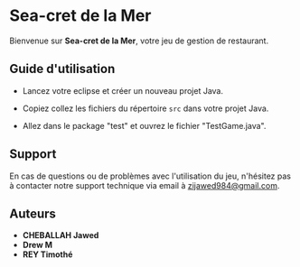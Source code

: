 # Sea-cret de la Mer

Bienvenue sur **Sea-cret de la Mer**, votre jeu de gestion de restaurant.

## Guide d'utilisation

- Lancez votre eclipse et créer un nouveau projet Java. 

- Copiez collez les  fichiers du répertoire `src` dans votre projet Java.

- Allez dans le package "test" et  ouvrez le fichier "TestGame.java".

## Support

En cas de questions ou de problèmes avec l'utilisation du jeu, n'hésitez pas à contacter notre support technique via email à zijawed984@gmail.com.

## Auteurs

- **CHEBALLAH Jawed**
- **Drew M**
- **REY Timothé**
